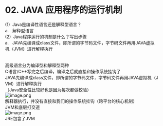 # 02. JAVA 应用程序的运行机制

(1)  Java是编译性语言还是解释型语言？<br />a.   解释型语言<br />(2)  Java程序运行的机制是什么？写出步骤<br />a.   JAVA先编译成class文件，即所谓的字节码文件，字节码文件再用JAVA虚拟机（JVM）进行解释执行<br /> <br /> <br />高级语言分为编译型和解释型两种<br />C语言/C++写完之后编译，编译之后就直接和操作系统挂钩了<br />JAVA先编译成class文件，即所谓的字节码文件，字节码文件再用JAVA虚拟机（J VM）进行解释执行<br />（Java安全性比较好也是因为每次都做校验）<br />![image.png](https://cdn.nlark.com/yuque/0/2019/png/349894/1559032878462-b420cb6f-725a-44c9-bef8-274c1984985f.png#align=left&display=inline&height=169&name=image.png&originHeight=169&originWidth=280&size=35306&status=done&width=280)<br />解释器执行，并没有直接和我们的操作系统挂钩（跨平台的核心机制）<br />JVM和底层打交道<br />![image.png](https://cdn.nlark.com/yuque/0/2019/png/349894/1559032894158-bf0a55dd-8333-4273-b3ac-23af1fb74b50.png#align=left&display=inline&height=163&name=image.png&originHeight=163&originWidth=257&size=22724&status=done&width=257)<br />JRE包含了JVM

